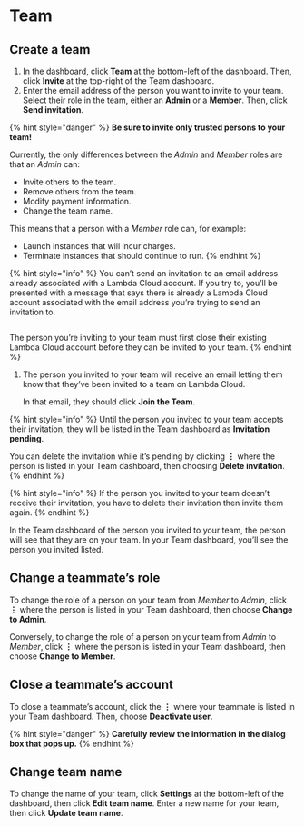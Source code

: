 # Team

## Create a team <a href="#create-a-team" id="create-a-team"></a>

1. In the dashboard, click **Team** at the bottom-left of the dashboard. Then, click **Invite** at the top-right of the Team dashboard.
2. Enter the email address of the person you want to invite to your team. Select their role in the team, either an **Admin** or a **Member**. Then, click **Send invitation**.

{% hint style="danger" %}
**Be sure to invite only trusted persons to your team!**

Currently, the only differences between the _Admin_ and _Member_ roles are that an _Admin_ can:

* Invite others to the team.
* Remove others from the team.
* Modify payment information.
* Change the team name.

This means that a person with a _Member_ role can, for example:

* Launch instances that will incur charges.
* Terminate instances that should continue to run.
{% endhint %}

{% hint style="info" %}
You can’t send an invitation to an email address already associated with a Lambda Cloud account. If you try to, you’ll be presented with a message that says there is already a Lambda Cloud account associated with the email address you’re trying to send an invitation to.

<img src="https://old.docs.lambdalabs.com/cloud/get-started-teams/cannot-invite-user_huf3b9fd59849d534798c27505898ea5aa_16524_400x0_resize_catmullrom_3.png" alt="" data-size="original">

The person you’re inviting to your team must first close their existing Lambda Cloud account before they can be invited to your team.
{% endhint %}

1.  The person you invited to your team will receive an email letting them know that they’ve been invited to a team on Lambda Cloud.

    In that email, they should click **Join the Team**.

{% hint style="info" %}
Until the person you invited to your team accepts their invitation, they will be listed in the Team dashboard as **Invitation pending**.

You can delete the invitation while it’s pending by clicking **⋮** where the person is listed in your Team dashboard, then choosing **Delete invitation**.
{% endhint %}

{% hint style="info" %}
If the person you invited to your team doesn’t receive their invitation, you have to delete their invitation then invite them again.
{% endhint %}

In the Team dashboard of the person you invited to your team, the person will see that they are on your team. In your Team dashboard, you’ll see the person you invited listed.

## Change a teammate’s role <a href="#change-a-teammates-role" id="change-a-teammates-role"></a>

To change the role of a person on your team from _Member_ to _Admin_, click **⋮** where the person is listed in your Team dashboard, then choose **Change to Admin**.

Conversely, to change the role of a person on your team from _Admin_ to _Member_, click **⋮** where the person is listed in your Team dashboard, then choose **Change to Member**.

## Close a teammate’s account <a href="#close-a-teammates-account" id="close-a-teammates-account"></a>

To close a teammate’s account, click the **⋮** where your teammate is listed in your Team dashboard. Then, choose **Deactivate user**.

{% hint style="danger" %}
**Carefully review the information in the dialog box that pops up.**
{% endhint %}

## Change team name <a href="#change-team-name" id="change-team-name"></a>

To change the name of your team, click **Settings** at the bottom-left of the dashboard, then click **Edit team name**. Enter a new name for your team, then click **Update team name**.
